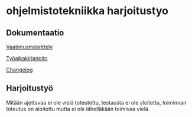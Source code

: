 # ohjelmistotekniikka harjoitustyo
## Dokumentaatio
[Vaatimusmäärittely](https://github.com/Jlukka/ot-2022-syksy-harjoitustyo/blob/master/dokumentaatio/vaatimusmaarittely.md)

[Työaikakirjanpito](https://github.com/Jlukka/ot-2022-syksy-harjoitustyo/blob/master/dokumentaatio/tuntikirjanpito.md)

[Changelog](https://github.com/Jlukka/ot-2022-syksy-harjoitustyo/blob/master/dokumentaatio/changelog.md)


## Harjoitustyö

Mitään ajettavaa ei ole vielä toteutettu, testausta ei ole aloitettu, toiminnan toteutus on aloitettu mutta ei ole lähelläkään toimivaa vielä. 